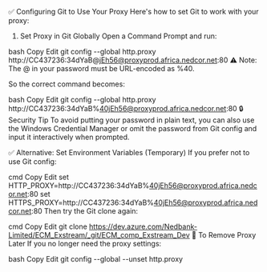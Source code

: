 ✅ Configuring Git to Use Your Proxy
Here's how to set Git to work with your proxy:

1. Set Proxy in Git Globally
Open a Command Prompt and run:

bash
Copy
Edit
git config --global http.proxy http://CC437236:34dYaB@jEh56@proxyprod.africa.nedcor.net:80
⚠️ Note: The @ in your password must be URL-encoded as %40.

So the correct command becomes:

bash
Copy
Edit
git config --global http.proxy http://CC437236:34dYaB%40jEh56@proxyprod.africa.nedcor.net:80
🔒 Security Tip
To avoid putting your password in plain text, you can also use the Windows Credential Manager or omit the password from Git config and input it interactively when prompted.

✅ Alternative: Set Environment Variables (Temporary)
If you prefer not to use Git config:

cmd
Copy
Edit
set HTTP_PROXY=http://CC437236:34dYaB%40jEh56@proxyprod.africa.nedcor.net:80
set HTTPS_PROXY=http://CC437236:34dYaB%40jEh56@proxyprod.africa.nedcor.net:80
Then try the Git clone again:

cmd
Copy
Edit
git clone https://dev.azure.com/Nedbank-Limited/ECM_Exstream/_git/ECM_comp_Exstream_Dev
🧹 To Remove Proxy Later
If you no longer need the proxy settings:

bash
Copy
Edit
git config --global --unset http.proxy
